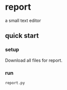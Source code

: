 # report

a small text editor

## quick start

### setup

Download all files for report.

### run

    report.py

